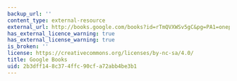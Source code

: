 ```yaml
---
backup_url: ''
content_type: external-resource
external_url: http://books.google.com/books?id=rTmQVXWSv5gC&pg=PA1=onepage
has_external_licence_warning: true
has_external_license_warning: true
is_broken: ''
license: https://creativecommons.org/licenses/by-nc-sa/4.0/
title: Google Books
uid: 2b3dff14-8c37-4ffc-90cf-a72abb4be3b1
---
```

